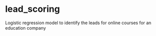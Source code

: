 # lead_scoring
Logistic regression model to identify the leads for online courses for an education company

